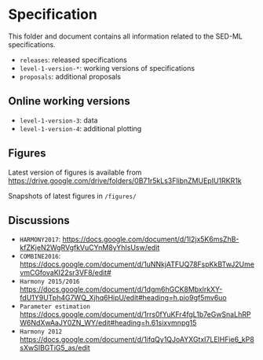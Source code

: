 # Specification

This folder and document contains all information related to the SED-ML specifications.

* `releases`: released specifications
* `level-1-version-*`: working versions of specifications
* `proposals`: additional proposals


## Online working versions
* `level-1-version-3`: data
* `level-1-version-4`: additional plotting

## Figures
Latest version of figures is available from
https://drive.google.com/drive/folders/0B71r5kLs3FlibnZMUEpIU1RKR1k

Snapshots of latest figures in `/figures/`

## Discussions

* `HARMONY2017`: https://docs.google.com/document/d/1l2jx5K6msZhB-kfZKjeN2WgRVgfkVuCYnM8yYhIsUsw/edit
* `COMBINE2016`: https://docs.google.com/document/d/1uNNkjATFUQ78FspKkBTwJ2UmevmCGfovaKI22sr3VF8/edit#
* `Harmony 2015/2016`
https://docs.google.com/document/d/1dgm6hGCK8MbxlrkXY-fdU1Y9UTph4G7WQ_Xjhq6HipU/edit#heading=h.pio9gf5mv6uo
* `Parameter estimation`
https://docs.google.com/document/d/1rrs0fYuKFr4fgL1b7eGwSnaLhRPW6NdXwAaJY0ZN_WY/edit#heading=h.61sixvmnpg15
* `Harmony 2012` https://docs.google.com/document/d/1ifqQy1QJoAYXGtxI7LElHFie6_kP8sXwSIBGTiG5_as/edit


